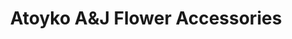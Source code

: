 ---
title: "Atoyko A&J Flower Accessories"
url: /santa-cruz/atoyko-aandj-flower-accessories/
shop: florist
---